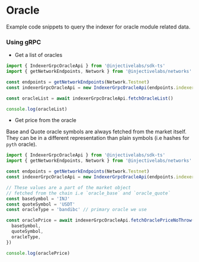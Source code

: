 # Oracle

Example code snippets to query the indexer for oracle module related data.

### Using gRPC

* Get a list of oracles

```ts
import { IndexerGrpcOracleApi } from '@injectivelabs/sdk-ts'
import { getNetworkEndpoints, Network } from '@injectivelabs/networks'

const endpoints = getNetworkEndpoints(Network.Testnet)
const indexerGrpcOracleApi = new IndexerGrpcOracleApi(endpoints.indexer)

const oracleList = await indexerGrpcOracleApi.fetchOracleList()

console.log(oracleList)
```

* Get price from the oracle

Base and Quote oracle symbols are always fetched from the market itself. They can be in a different representation than plain symbols (i.e hashes for `pyth` oracle).&#x20;

```ts
import { IndexerGrpcOracleApi } from '@injectivelabs/sdk-ts'
import { getNetworkEndpoints, Network } from '@injectivelabs/networks'

const endpoints = getNetworkEndpoints(Network.Testnet)
const indexerGrpcOracleApi = new IndexerGrpcOracleApi(endpoints.indexer)

// These values are a part of the market object 
// fetched from the chain i.e `oracle_base` and `oracle_quote` 
const baseSymbol = 'INJ'
const quoteSymbol = 'USDT'
const oracleType = 'bandibc' // primary oracle we use

const oraclePrice = await indexerGrpcOracleApi.fetchOraclePriceNoThrow({
  baseSymbol,
  quoteSymbol,
  oracleType,
})

console.log(oraclePrice)
```
